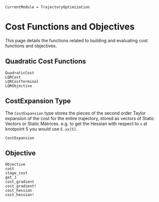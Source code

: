 ```@meta
CurrentModule = TrajectoryOptimization
```

# Cost Functions and Objectives
This page details the functions related to building and evaluating cost functions and objectives.

## Quadratic Cost Functions
```@docs
QuadraticCost
LQRCost
LQRCostTerminal
LQRObjective
```

## CostExpansion Type
The `CostExpansion` type stores the pieces of the second order Taylor expansion of the cost for the entire trajectory, stored as vectors of Static Vectors or Static Matrices. e.g. to get the Hessian with respect to `x` at knotpoint 5 you would use `E.xx[5]`.
```@docs
CostExpansion
```

## Objective
```@docs
Objective
cost
stage_cost
get_J
cost_gradient
cost_gradient!
cost_hessian
cost_hessian!
```

